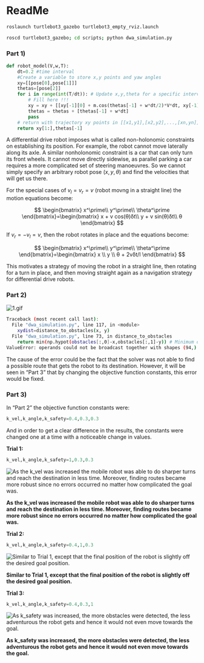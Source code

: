 # ReadMe

```bash
roslaunch turtlebot3_gazebo turtlebot3_empty_rviz.launch
```

```bash
roscd turtlebot3_gazebo; cd scripts; python dwa_simulation.py
```

### Part 1)

```python
def robot_model(V,w,T):
    dt=0.2 #time interval
    #Create a variable to store x,y points and yaw angles
    xy=[[pose[0],pose[1]]]
    thetas=[pose[2]]
    for i in range(int(T/dt)): # Update x,y,theta for a specific interval
        # Fill here !!! 
        xy = xy + [[xy[-1][0] + m.cos(thetas[-1] + w*dt/2)*V*dt, xy[-1][1] + m.sin(thetas[-1] + w*dt/2)*V*dt]]
        thetas = thetas + [thetas[-1] + w*dt]
        pass
    # return with trajectory xy points in [[x1,y1],[x2,y2],...,[xn,yn]] form and last angle of the trajectory
    return xy[1:],thetas[-1]
```

A differential drive robot imposes what is called non-holonomic constraints on establishing its position. For example, the robot cannot move laterally along its axle. A similar nonholonomic constraint is a car that can only turn its front wheels. It cannot move directly sidewise, as parallel parking a car requires a more complicated set of steering manoeuvres. So we cannot simply specify an arbitrary robot pose $(x, y, θ)$ and find the velocities that will get us there.

For the special cases of $v_l = v_r = v$  (robot movng in a straight line) the motion equations become:

$$
\begin{bmatrix}
x^‎\prime\\
y^‎\prime\\
\theta^‎\prime
\end{bmatrix}=\begin{bmatrix}
x + v cos(θ)δt\\
y + v sin(θ)δt\\
θ
\end{bmatrix}
$$

If $v_r = −v_l = v$, then the robot rotates in place and the equations become:

$$
\begin{bmatrix}
x^‎\prime\\
y^‎\prime\\
\theta^‎\prime
\end{bmatrix}=\begin{bmatrix}
x \\
y \\
θ + 2vδt/l
\end{bmatrix}
$$

This motivates a strategy of moving the robot in a straight line, then rotating for a turn in place, and then moving straight again as a navigation strategy for differential drive robots.

### Part 2)

![1.gif](ReadMe%202881ee17d87c4333b957dda17978c405/1.gif)

```bash
Traceback (most recent call last):
  File "dwa_simulation.py", line 117, in <module>
    xydist=distance_to_obstacles(x, y)
  File "dwa_simulation.py", line 73, in distance_to_obstacles
    return min(np.hypot(obstacles[:,0]-x,obstacles[:,1]-y)) # Minimum distance between a point(x,y) and obstacles
ValueError: operands could not be broadcast together with shapes (94,) (95,)
```

The cause of the error could be the fact that the solver was not able to find a possible route that gets the robot to its destination. However, it will be seen in “Part 3” that by changing the objective function constants, this error would be fixed.

### Part 3)

In “Part 2” the objective function constants were:

```python
k_vel,k_angle,k_safety=0.4,0.3,0.3
```

And in order to get a clear difference in the results, the constants were changed one at a time with a noticeable change in values.

**Trial 1:**

```python
k_vel,k_angle,k_safety=1,0.3,0.3
```

![**As the k_vel was increased the mobile robot was able to do sharper turns and reach the destination in less time. Moreover, finding routes became more robust since no errors occurred no matter how complicated the goal was.**](ReadMe%202881ee17d87c4333b957dda17978c405/2.gif)

**As the k_vel was increased the mobile robot was able to do sharper turns and reach the destination in less time. Moreover, finding routes became more robust since no errors occurred no matter how complicated the goal was.**

**Trial 2:**

```python
k_vel,k_angle,k_safety=0.4,1,0.3
```

![**Similar to Trial 1, except that the final position of the robot is slightly off the desired goal position.**](ReadMe%202881ee17d87c4333b957dda17978c405/3.gif)

**Similar to Trial 1, except that the final position of the robot is slightly off the desired goal position.**

**Trial 3:**

```python
k_vel,k_angle,k_safety=0.4,0.3,1
```

![**As k_safety was increased,  the more obstacles were detected, the less adventurous the robot gets and hence it would not even move towards the goal.**](ReadMe%202881ee17d87c4333b957dda17978c405/4.gif)

**As k_safety was increased,  the more obstacles were detected, the less adventurous the robot gets and hence it would not even move towards the goal.**